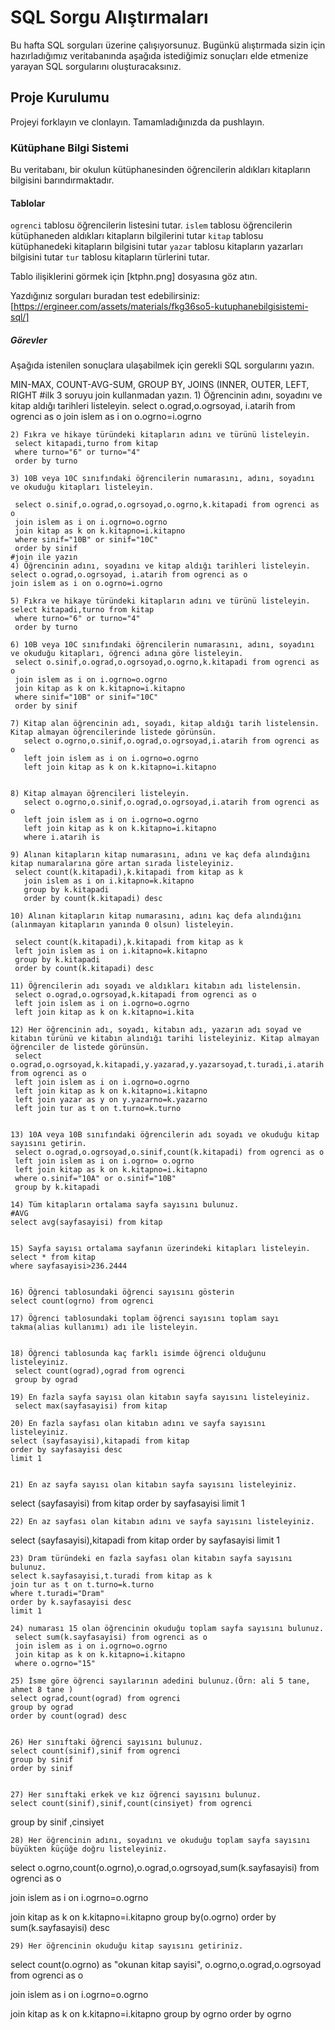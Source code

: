 # SQL Sorgu Alıştırmaları

Bu hafta SQL sorguları üzerine çalışıyorsunuz. Bugünkü alıştırmada sizin için hazırladığımız veritabanında aşağıda istediğimiz sonuçları elde etmenize yarayan SQL sorgularını oluşturacaksınız.

## Proje Kurulumu

Projeyi forklayın ve clonlayın. Tamamladığınızda da pushlayın.

### Kütüphane Bilgi Sistemi

Bu veritabanı, bir okulun kütüphanesinden öğrencilerin aldıkları kitapların bilgisini barındırmaktadır.

#### Tablolar

`ogrenci` tablosu öğrencilerin listesini tutar.
`islem` tablosu öğrencilerin kütüphaneden aldıkları kitapların bilgilerini tutar
`kitap` tablosu kütüphanedeki kitapların bilgisini tutar
`yazar` tablosu kitapların yazarları bilgisini tutar
`tur` tablosu kitapların türlerini tutar.

Tablo ilişiklerini görmek için [ktphn.png] dosyasına göz atın.

Yazdığınız sorguları buradan test edebilirsiniz: [https://ergineer.com/assets/materials/fkg36so5-kutuphanebilgisistemi-sql/]

##### Görevler

Aşağıda istenilen sonuçlara ulaşabilmek için gerekli SQL sorgularını yazın.

MIN-MAX, COUNT-AVG-SUM, GROUP BY, JOINS (INNER, OUTER, LEFT, RIGHT
#ilk 3 soruyu join kullanmadan yazın. 1) Öğrencinin adını, soyadını ve kitap aldığı tarihleri listeleyin.
select o.ograd,o.ogrsoyad, i.atarih from ogrenci as o
join islem as i on o.ogrno=i.ogrno

    2) Fıkra ve hikaye türündeki kitapların adını ve türünü listeleyin.
     select kitapadi,turno from kitap
     where turno="6" or turno="4"
     order by turno

    3) 10B veya 10C sınıfındaki öğrencilerin numarasını, adını, soyadını ve okuduğu kitapları listeleyin.

     select o.sinif,o.ograd,o.ogrsoyad,o.ogrno,k.kitapadi from ogrenci as o
     join islem as i on i.ogrno=o.ogrno
     join kitap as k on k.kitapno=i.kitapno
     where sinif="10B" or sinif="10C"
     order by sinif
    #join ile yazın
    4) Öğrencinin adını, soyadını ve kitap aldığı tarihleri listeleyin.
    select o.ograd,o.ogrsoyad, i.atarih from ogrenci as o
    join islem as i on o.ogrno=i.ogrno

    5) Fıkra ve hikaye türündeki kitapların adını ve türünü listeleyin.
    select kitapadi,turno from kitap
     where turno="6" or turno="4"
     order by turno

    6) 10B veya 10C sınıfındaki öğrencilerin numarasını, adını, soyadını ve okuduğu kitapları, öğrenci adına göre listeleyin.
     select o.sinif,o.ograd,o.ogrsoyad,o.ogrno,k.kitapadi from ogrenci as o
     join islem as i on i.ogrno=o.ogrno
     join kitap as k on k.kitapno=i.kitapno
     where sinif="10B" or sinif="10C"
     order by sinif

    7) Kitap alan öğrencinin adı, soyadı, kitap aldığı tarih listelensin. Kitap almayan öğrencilerinde listede görünsün.
       select o.ogrno,o.sinif,o.ograd,o.ogrsoyad,i.atarih from ogrenci as o
       left join islem as i on i.ogrno=o.ogrno
       left join kitap as k on k.kitapno=i.kitapno


    8) Kitap almayan öğrencileri listeleyin.
       select o.ogrno,o.sinif,o.ograd,o.ogrsoyad,i.atarih from ogrenci as o
       left join islem as i on i.ogrno=o.ogrno
       left join kitap as k on k.kitapno=i.kitapno
       where i.atarih is

    9) Alınan kitapların kitap numarasını, adını ve kaç defa alındığını kitap numaralarına göre artan sırada listeleyiniz.
     select count(k.kitapadi),k.kitapadi from kitap as k
       join islem as i on i.kitapno=k.kitapno
       group by k.kitapadi
       order by count(k.kitapadi) desc

    10) Alınan kitapların kitap numarasını, adını kaç defa alındığını (alınmayan kitapların yanında 0 olsun) listeleyin.

     select count(k.kitapadi),k.kitapadi from kitap as k
     left join islem as i on i.kitapno=k.kitapno
     group by k.kitapadi
     order by count(k.kitapadi) desc

    11) Öğrencilerin adı soyadı ve aldıkları kitabın adı listelensin.
     select o.ograd,o.ogrsoyad,k.kitapadi from ogrenci as o
     left join islem as i on i.ogrno=o.ogrno
     left join kitap as k on k.kitapno=i.kita

    12) Her öğrencinin adı, soyadı, kitabın adı, yazarın adı soyad ve kitabın türünü ve kitabın alındığı tarihi listeleyiniz. Kitap almayan öğrenciler de listede görünsün.
     select o.ograd,o.ogrsoyad,k.kitapadi,y.yazarad,y.yazarsoyad,t.turadi,i.atarih from ogrenci as o
     left join islem as i on i.ogrno=o.ogrno
     left join kitap as k on k.kitapno=i.kitapno
     left join yazar as y on y.yazarno=k.yazarno
     left join tur as t on t.turno=k.turno


    13) 10A veya 10B sınıfındaki öğrencilerin adı soyadı ve okuduğu kitap sayısını getirin.
     select o.ograd,o.ogrsoyad,o.sinif,count(k.kitapadi) from ogrenci as o
     left join islem as i on i.ogrno= o.ogrno
     left join kitap as k on k.kitapno=i.kitapno
     where o.sinif="10A" or o.sinif="10B"
     group by k.kitapadi

    14) Tüm kitapların ortalama sayfa sayısını bulunuz.
    #AVG
    select avg(sayfasayisi) from kitap


    15) Sayfa sayısı ortalama sayfanın üzerindeki kitapları listeleyin.
    select * from kitap
    where sayfasayisi>236.2444


    16) Öğrenci tablosundaki öğrenci sayısını gösterin
    select count(ogrno) from ogrenci

    17) Öğrenci tablosundaki toplam öğrenci sayısını toplam sayı takma(alias kullanımı) adı ile listeleyin.


    18) Öğrenci tablosunda kaç farklı isimde öğrenci olduğunu listeleyiniz.
     select count(ograd),ograd from ogrenci
     group by ograd

    19) En fazla sayfa sayısı olan kitabın sayfa sayısını listeleyiniz.
     select max(sayfasayisi) from kitap

    20) En fazla sayfası olan kitabın adını ve sayfa sayısını listeleyiniz.
    select (sayfasayisi),kitapadi from kitap
    order by sayfasayisi desc
    limit 1


    21) En az sayfa sayısı olan kitabın sayfa sayısını listeleyiniz.

select (sayfasayisi) from kitap
order by sayfasayisi
limit 1

    22) En az sayfası olan kitabın adını ve sayfa sayısını listeleyiniz.

select (sayfasayisi),kitapadi from kitap
order by sayfasayisi
limit 1

    23) Dram türündeki en fazla sayfası olan kitabın sayfa sayısını bulunuz.
    select k.sayfasayisi,t.turadi from kitap as k
    join tur as t on t.turno=k.turno
    where t.turadi="Dram"
    order by k.sayfasayisi desc
    limit 1

    24) numarası 15 olan öğrencinin okuduğu toplam sayfa sayısını bulunuz.
     select sum(k.sayfasayisi) from ogrenci as o
     join islem as i on i.ogrno=o.ogrno
     join kitap as k on k.kitapno=i.kitapno
     where o.ogrno="15"

    25) İsme göre öğrenci sayılarının adedini bulunuz.(Örn: ali 5 tane, ahmet 8 tane )
    select ograd,count(ograd) from ogrenci
    group by ograd
    order by count(ograd) desc


    26) Her sınıftaki öğrenci sayısını bulunuz.
    select count(sinif),sinif from ogrenci
    group by sinif
    order by sinif


    27) Her sınıftaki erkek ve kız öğrenci sayısını bulunuz.
	select count(sinif),sinif,count(cinsiyet) from ogrenci
group by sinif ,cinsiyet



    28) Her öğrencinin adını, soyadını ve okuduğu toplam sayfa sayısını büyükten küçüğe doğru listeleyiniz.
select o.ogrno,count(o.ogrno),o.ograd,o.ogrsoyad,sum(k.sayfasayisi) from ogrenci as o

join islem as i on i.ogrno=o.ogrno

join kitap as k on k.kitapno=i.kitapno
group by(o.ogrno)
order by sum(k.sayfasayisi) desc

    29) Her öğrencinin okuduğu kitap sayısını getiriniz.
select count(o.ogrno) as "okunan kitap sayisi", o.ogrno,o.ograd,o.ogrsoyad from ogrenci as o

join islem as i on i.ogrno=o.ogrno

join kitap as k on k.kitapno=i.kitapno
group by ogrno
order by ogrno
